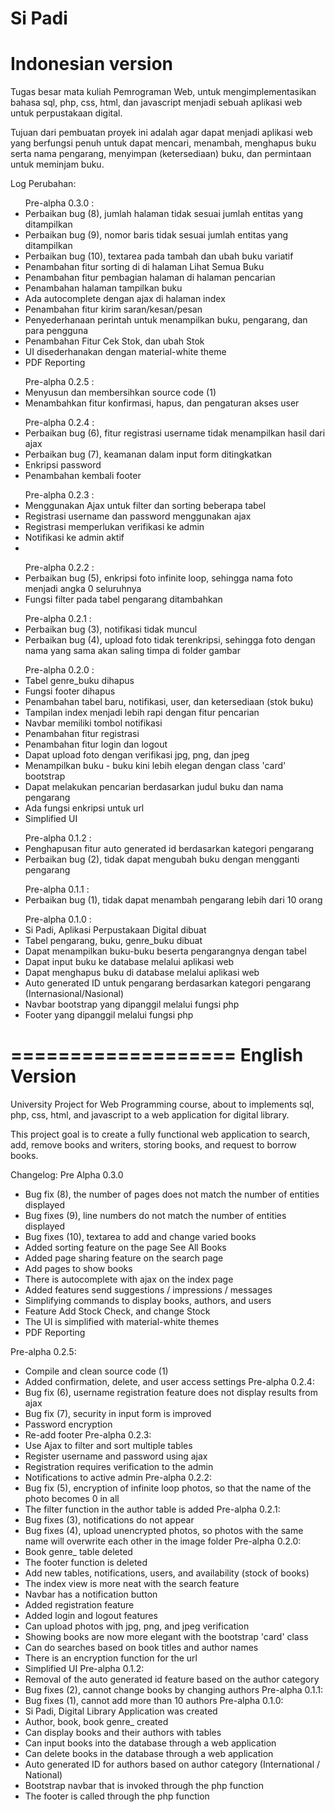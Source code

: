 # Si Padi
Indonesian version
==================
Tugas besar mata kuliah Pemrograman Web, untuk mengimplementasikan bahasa sql, php, css, html, dan javascript menjadi sebuah aplikasi web untuk perpustakaan digital.

Tujuan dari pembuatan proyek ini adalah agar dapat menjadi aplikasi web yang berfungsi penuh untuk dapat mencari, menambah, menghapus buku serta nama pengarang, menyimpan (ketersediaan) buku, dan permintaan untuk meminjam buku.

Log Perubahan:
<ul class="list-group list-group-flush mt-2 text-left">
                    <span class='bg-primary'>Pre-alpha 0.3.0 :</span>
                        <li class="list-group-item">Perbaikan bug (8), jumlah halaman tidak sesuai jumlah entitas yang ditampilkan</li>
                        <li class="list-group-item">Perbaikan bug (9), nomor baris tidak sesuai jumlah entitas yang ditampilkan</li>
                        <li class="list-group-item">Perbaikan bug (10), textarea pada tambah dan ubah buku variatif</li>
                        <li class="list-group-item">Penambahan fitur sorting di di halaman Lihat Semua Buku</li>
                        <li class="list-group-item">Penambahan fitur pembagian halaman di halaman pencarian</li>
                        <li class="list-group-item">Penambahan halaman tampilkan buku</li>
                        <li class="list-group-item">Ada autocomplete dengan ajax di halaman index</li>
                        <li class="list-group-item">Penambahan fitur kirim saran/kesan/pesan</li>
                        <li class="list-group-item">Penyederhanaan perintah untuk menampilkan buku, pengarang, dan para pengguna</li>
                        <li class="list-group-item">Penambahan Fitur Cek Stok, dan ubah Stok</li>
                        <li class="list-group-item">UI disederhanakan dengan material-white theme</li>
                        <li class="list-group-item">PDF Reporting</li>
                    </ul>
                    <ul class="list-group list-group-flush mt-2 text-left">
                    <span class='bg-warning'>Pre-alpha 0.2.5 :</span>
                        <li class="list-group-item">Menyusun dan membersihkan source code (1)</li>
                        <li class="list-group-item">Menambahkan fitur konfirmasi, hapus, dan pengaturan akses user</li>
                    </ul>
                    <ul class="list-group list-group-flush mt-2 text-left">
                    <span class='bg-warning'>Pre-alpha 0.2.4 :</span>
                        <li class="list-group-item">Perbaikan bug (6), fitur registrasi username tidak menampilkan hasil dari ajax</li>
                        <li class="list-group-item">Perbaikan bug (7), keamanan dalam input form ditingkatkan</li>
                        <li class="list-group-item">Enkripsi password</li>
                        <li class="list-group-item">Penambahan kembali footer</li>
                    </ul>
                    <ul class="list-group list-group-flush mt-2 text-left">
                    <span class='bg-warning'>Pre-alpha 0.2.3 :</span>
                        <li class="list-group-item">Menggunakan Ajax untuk filter dan sorting beberapa tabel</li>
                        <li class="list-group-item">Registrasi username dan password menggunakan ajax</li>
                        <li class="list-group-item">Registrasi memperlukan verifikasi ke admin</li>
                        <li class="list-group-item">Notifikasi ke admin aktif</li>
                        <li class="list-group-item"></li>
                    </ul>
                    <ul class="list-group list-group-flush mt-2 text-left">
                    <span class='bg-warning'>Pre-alpha 0.2.2 :</span>
                        <li class="list-group-item">Perbaikan bug (5), enkripsi foto infinite loop, sehingga nama foto menjadi angka 0 seluruhnya</li>
                        <li class="list-group-item">Fungsi filter pada tabel pengarang ditambahkan</li>
                    </ul>
                    <ul class="list-group list-group-flush mt-2 text-left">
                    <span class='bg-warning'>Pre-alpha 0.2.1 :</span>
                        <li class="list-group-item">Perbaikan bug (3), notifikasi tidak muncul</li>
                        <li class="list-group-item">Perbaikan bug (4), upload foto tidak terenkripsi, sehingga foto dengan nama yang sama akan saling timpa di folder gambar</li>
                    </ul>
                    <ul class="list-group list-group-flush mt-2 text-left">
                    <span class='bg-primary'>Pre-alpha 0.2.0 :</span>
                        <li class="list-group-item">Tabel genre_buku dihapus</li>
                        <li class="list-group-item">Fungsi footer dihapus</li>
                        <li class="list-group-item">Penambahan tabel baru, notifikasi, user, dan ketersediaan (stok buku)</li>
                        <li class="list-group-item">Tampilan index menjadi lebih rapi dengan fitur pencarian</li>
                        <li class="list-group-item">Navbar memiliki tombol notifikasi</li>
                        <li class="list-group-item">Penambahan fitur registrasi</li>
                        <li class="list-group-item">Penambahan fitur login dan logout</li>
                        <li class="list-group-item">Dapat upload foto dengan verifikasi jpg, png, dan jpeg</li>
                        <li class="list-group-item">Menampilkan buku - buku kini lebih elegan dengan class 'card' bootstrap</li>
                        <li class="list-group-item">Dapat melakukan pencarian berdasarkan judul buku dan nama pengarang</li>
                        <li class="list-group-item">Ada fungsi enkripsi untuk url</li>
                        <li class="list-group-item">Simplified UI</li>
                    </ul>
                    <ul class="list-group list-group-flush mt-2 text-left">
                    <span class='bg-warning'>Pre-alpha 0.1.2 :</span>
                        <li class="list-group-item">Penghapusan fitur auto generated id berdasarkan kategori pengarang</li>
                        <li class="list-group-item">Perbaikan bug (2), tidak dapat mengubah buku dengan mengganti pengarang</li>
                    </ul>
                    <ul class="list-group list-group-flush mt-2 text-left">
                    <span class='bg-warning'>Pre-alpha 0.1.1 :</span>
                        <li class="list-group-item">Perbaikan bug (1), tidak dapat menambah pengarang lebih dari 10 orang</li>
                    </ul>
                    <ul class="list-group list-group-flush mt-2 text-left">
                    <span class='bg-primary'>Pre-alpha 0.1.0 :</span>
                        <li class="list-group-item">Si Padi, Aplikasi Perpustakaan Digital dibuat</li>
                        <li class="list-group-item">Tabel pengarang, buku, genre_buku dibuat</li>
                        <li class="list-group-item">Dapat menampilkan buku-buku beserta pengarangnya dengan tabel</li>
                        <li class="list-group-item">Dapat input buku ke database melalui aplikasi web</li>
                        <li class="list-group-item">Dapat menghapus buku di database melalui aplikasi web</li>
                        <li class="list-group-item">Auto generated ID untuk pengarang berdasarkan kategori pengarang (Internasional/Nasional)</li>
                        <li class="list-group-item">Navbar bootstrap yang dipanggil melalui fungsi php</li>
                        <li class="list-group-item">Footer yang dipanggil melalui fungsi php</li>
                    </ul>
   
===================
English Version
===================
University Project for Web Programming course, about to implements sql, php, css, html, and javascript to a web application for digital library.

This project goal is to create a fully functional web application to search, add, remove books and writers, storing books, and request to borrow books.

Changelog:
Pre Alpha 0.3.0
- Bug fix (8), the number of pages does not match the number of entities displayed
- Bug fixes (9), line numbers do not match the number of entities displayed
- Bug fixes (10), textarea to add and change varied books
- Added sorting feature on the page See All Books
- Added page sharing feature on the search page
- Add pages to show books
- There is autocomplete with ajax on the index page
- Added features send suggestions / impressions / messages
- Simplifying commands to display books, authors, and users
- Feature Add Stock Check, and change Stock
- The UI is simplified with material-white themes
- PDF Reporting

Pre-alpha 0.2.5:
- Compile and clean source code (1)
- Added confirmation, delete, and user access settings
Pre-alpha 0.2.4:
- Bug fix (6), username registration feature does not display results from ajax
- Bug fix (7), security in input form is improved
- Password encryption
- Re-add footer
Pre-alpha 0.2.3:
- Use Ajax to filter and sort multiple tables
- Register username and password using ajax
- Registration requires verification to the admin
- Notifications to active admin
Pre-alpha 0.2.2:
- Bug fix (5), encryption of infinite loop photos, so that the name of the photo becomes 0 in all
- The filter function in the author table is added
Pre-alpha 0.2.1:
- Bug fixes (3), notifications do not appear
- Bug fixes (4), upload unencrypted photos, so photos with the same name will overwrite each other in the image folder
Pre-alpha 0.2.0:
- Book genre_ table deleted
- The footer function is deleted
- Add new tables, notifications, users, and availability (stock of books)
- The index view is more neat with the search feature
- Navbar has a notification button
- Added registration feature
- Added login and logout features
- Can upload photos with jpg, png, and jpeg verification
- Showing books are now more elegant with the bootstrap 'card' class
- Can do searches based on book titles and author names
- There is an encryption function for the url
- Simplified UI
Pre-alpha 0.1.2:
- Removal of the auto generated id feature based on the author category
- Bug fixes (2), cannot change books by changing authors
Pre-alpha 0.1.1:
- Bug fixes (1), cannot add more than 10 authors
Pre-alpha 0.1.0:
- Si Padi, Digital Library Application was created
- Author, book, book genre_ created
- Can display books and their authors with tables
- Can input books into the database through a web application
- Can delete books in the database through a web application
- Auto generated ID for authors based on author category (International / National)
- Bootstrap navbar that is invoked through the php function
- The footer is called through the php function
